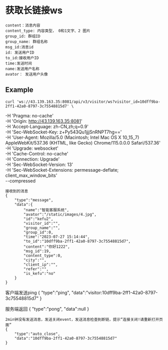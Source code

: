 # 获取长链接ws

    content：消息内容
    content_type: 内容类型， 0和1文字、2 图片
    group_id: 群组ID
    group_name: 群组名称
    msg_id:消息id
    id: 发送用户ID
    to_id:接收用户ID
    time:发送时间
    name:发送用户名称
    avator： 发送用户头像


## Example

    curl 'ws://43.139.163.35:8081/api/v3/visitor/ws?visitor_id=10dff9ba-2ff1-42a0-8797-3c75548815d7' \
  -H 'Pragma: no-cache' \
  -H 'Origin: http://43.139.163.35:8081' \
  -H 'Accept-Language: zh-CN,zh;q=0.9' \
  -H 'Sec-WebSocket-Key: z+Py543Qu1jjjSnRNPT7hg==' \
  -H 'User-Agent: Mozilla/5.0 (Macintosh; Intel Mac OS X 10_15_7) AppleWebKit/537.36 (KHTML, like Gecko) Chrome/115.0.0.0 Safari/537.36' \
  -H 'Upgrade: websocket' \
  -H 'Cache-Control: no-cache' \
  -H 'Connection: Upgrade' \
  -H 'Sec-WebSocket-Version: 13' \
  -H 'Sec-WebSocket-Extensions: permessage-deflate; client_max_window_bits' \
  --compressed




    接收到的消息
    {
        "type":"message",
        "data":{
            "name":"智能客服系统",
            "avator":"/static/images/4.jpg",
            "id":"kefu2",
            "visitor_id":"",
            "group_name":"",
            "group_id":0,
            "time":"2023-07-27 15:14:44",
            "to_id":"10dff9ba-2ff1-42a0-8797-3c75548815d7",
            "content":"你好1222",
            "msg_id":19,
            "content_type":0,
            "city":"",
            "client_ip":"",
            "refer":"",
            "is_kefu":"no"
        }
    }





   客户端发送ping
  {
      "type":"ping",
      "data":"visitor:10dff9ba-2ff1-42a0-8797-3c75548815d7"
  }

   服务端返回
   {
      "type":"pong",
      "data":null
    }


    2min钟没有发送消息，发送关闭event，发送消息检查到断链，提示“连接关闭!请重新打开页面”
    {
        "type":"auto_close",
        "data":"10dff9ba-2ff1-42a0-8797-3c75548815d7"
    }
